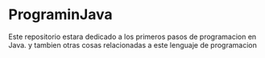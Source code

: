 # PrograminJava

Este repositorio estara dedicado a los primeros pasos de programacion en Java. 
y tambien otras cosas relacionadas a este lenguaje de programacion